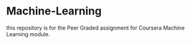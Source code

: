 # Machine-Learning
this repository is for the Peer Graded assignment for Coursera Machine Learning module.
